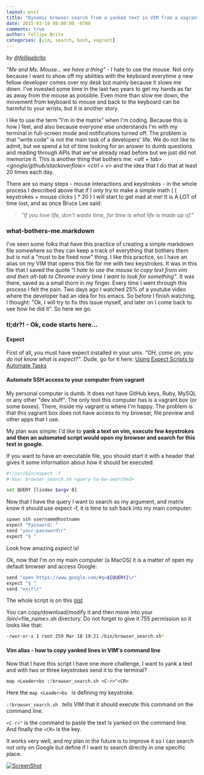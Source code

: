 ```yaml
---
layout: post
title: "Dynamic browser search from a yanked text in VIM from a vagrant box"
date: 2015-03-19 08:00:00 -0700
comments: true
author: Fellipe Brito
categories: [vim, search, bash, vagrant]
---
```


_by [@fellipebrito](https://github.com/fellipebrito)_

_"Me and Ms. Mouse... we have a thing"_ - I hate to use the mouse. Not only because I want to show off my abilities with the keyboard everytime a new fellow developer comes over my desk but mainly because it slows me down. I've invested some time in the last two years to get my hands as far as away from the mouse as possible. Even more than slow me down, the movement from keyboard to mouse and back to the keyboard can be harmful to your wrists, but it is another story.

I like to use the term "I'm in the matrix" when I'm coding. Because this is how I feel, and also because everyone else understands I'm with my terminal in full-screen mode and notifications turned off. The problem is that "write code" is not the main task of a developers' life. We do not like to admit, but we spend a lot of time looking for an answer to dumb questions and reading through APIs that we've already read before but we just did not memorize it. This is another thing that bothers me: _<open terminal> <tmux> <vim> <start coding> <how do I do... question> <alt + tab> <chrome> <google/github/stackoverflow> <ctrl + v> <get answers>_ and the idea that I do that at least 20 times each day.

There are so many steps - mouse interactions and keystrokes - in the whole process I described above that if I only try to make a simple math ( ( keystrokes + mouse clicks ) * 20 ) I will start to get mad at me! It is A LOT of time lost, and as once Bruce Lee said:
>_"If you love life, don't waste time, for time is what life is made up of."_

### what-bothers-me.markdown

I've seen some folks that have this practice of creating a simple markdown file somewhere so they can keep a track of everything that bothers them but is not a "must to be fixed now" thing. I like this practice, so I have an alias on my VIM that opens this file for me with two keystrokes. It was in this file that I saved the quote _"I hate to use the mouse to copy text from vim and then alt-tab to Chrome every time I want to look for something"_. It was there, saved as a small thorn in my finger. Every time I went through this process I felt the pain. Two days ago I watched 25% of a youtube video where the developer had an idea for his emacs. So before I finish watching, I thought: "Ok, I will try to fix this issue myself, and later on I come back to see how he did it". So here we go.

### tl;dr?! - Ok, code starts here...

#### Expect
First of all, you must have expect installed in your unix. _"OH, come on, you do not know what is expect?"_. Dude, go for it here: [Using Expect Scripts to Automate Tasks](http://www.admin-magazine.com/Articles/Automating-with-Expect-Scripts)

#### Automate SSH access to your computer from vagrant
My personal computer is dumb. It does not have GitHub keys, Ruby, MySQL or any other "dev stuff". The only tool this computer has is a vagrant box (or some boxes). There, inside my vagrant is where I'm happy. The problem is that this vagrant box does not have access to my browser, file preview and other apps that I use.

My plan was simple: I'd like to **yank a text on vim, execute few keystrokes and then an automated script would open my browser and search for this text in google**.

If you want to have an executable file, you should start it with a header that gives it some information about how it should be executed.

```bash
#!/usr/bin/expect -f
# Use: browser_search.sh <query-to-be-searched>

set QUERY [lindex $argv 0]
```

Now that I have the query I want to search as my argument, and matrix know it should use expect -f, it is time to ssh back into my main computer:
```bash
spawn ssh username@hostname
expect "Password: "
send "your-password\r"
expect "$ "
```

Look how amazing *expect* is!

Ok, now that I'm on my main computer (a MacOS) it is a matter of open my default browser and access Google:
```bash
send "open https://www.google.com/#q=${QUERY}\r"
expect "$ "
send "exit\r"
```

The whole script is on this [gist](https://gist.github.com/fellipebrito/e35f976c3d952d6f4714)

You can copy/download/modify it and then move into your /bin/<file_name>.sh directory. Do not forget to give it 755 permission so it looks like that:
```bash
-rwxr-xr-x 1 root 259 Mar 18 19:21 /bin/browser_search.sh*
```

#### Vim alias - how to copy yanked lines in VIM's command line

Now that I have this script I have one more challenge, I want to yank a text and with two or three keystrokes send it to the terminal?

```
map <Leader>bs :!browser_search.sh <C-r>"<CR>
```

Here the `map <Leader>bs ` is defining my keystroke.

`:!browser_search.sh ` tells VIM that it should execute this command on the command line.

`<C-r>"` is the command to paste the text is yanked on the command line. And finally the `<CR>` is the <enter> key.

It works very well, and my plan in the future is to improve it so I can search not only on Google but define if I want to search directly in one specific place.

[![ScreenShot](http://gifyu.com/images/dynamic-browser-search.gif)](http://gifyu.com/images/dynamic-browser-search.gif)
